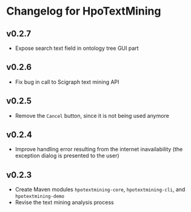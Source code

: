 # Changelog for HpoTextMining

## v0.2.7
- Expose search text field in ontology tree GUI part

## v0.2.6
- Fix bug in call to Scigraph text mining API

## v0.2.5
- Remove the `Cancel` button, since it is not being used anymore

## v0.2.4
- Improve handling error resulting from the internet inavailability (the exception dialog is presented to the user)

## v0.2.3
- Create Maven modules `hpotextmining-core`, `hpotextmining-cli`, and `hpotextmining-demo`
- Revise the text mining analysis process